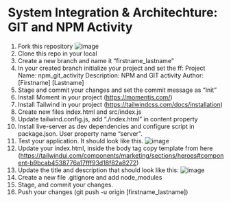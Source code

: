 # System Integration & Architechture: GIT and NPM Activity
1. Fork this repository
   ![image](https://github.com/user-attachments/assets/f2153c37-921f-41b5-ba04-fc7e58523b52)
3. Clone this repo in your local
4. Create a new branch and name it “firstname_lastname”
5. In your created branch initialize your project and set the ff:
	Project Name: npm_git_activity
	Description: NPM and GIT activity
	Author: [Firstname] [Lastname]
6. Stage and commit your changes and set the commit message as “Init”
7. Install Moment in your project (https://momentjs.com/)
8. Install Tailwind in your project (https://tailwindcss.com/docs/installation)
9. Create new files index.html and src/index.js
10. Update tailwind.config.js, add “./index.html” in content property
11. Install live-server as dev dependencies and configure script in package.json. User property name “server”.
12. Test your application. It should look like this.
    ![image](https://github.com/user-attachments/assets/3977b8af-e1b6-4b91-8fcf-30ccf54f72b4)
14. Update your index.html, inside the body tag copy template from here (https://tailwindui.com/components/marketing/sections/heroes#component-b9bcab4538776a17fff93d18f82a8272)
15. Update the title and description that should look like this:
    ![image](https://github.com/user-attachments/assets/e15292a4-ac89-468d-ae66-e685dd57acb9)
17. Create a new file .gitignore and add node_modules
18. Stage, and commit your changes.
19. Push your changes (git push -u origin [firstname_lastname])
